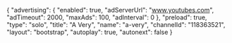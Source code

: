 {
    "advertising": {
        "enabled": true,
        "adServerUrl": "www.youtubes.com",
        "adTimeout": 2000,
        "maxAds": 100,
        "adInterval": 0
    },
    "preload": true,
    "type": "solo",
    "title": "A Very",
    "name": "a-very",
    "channelId": "118363521",
    "layout": "bootstrap",
    "autoplay": true,
    "autonext": false
}